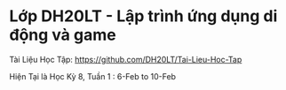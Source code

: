 # Lớp DH20LT - Lập trình ứng dụng di động và game
Tài Liệu Học Tập: https://github.com/DH20LT/Tai-Lieu-Hoc-Tap

Hiện Tại là Học Kỳ 8, Tuần 1 : 6-Feb to 10-Feb
